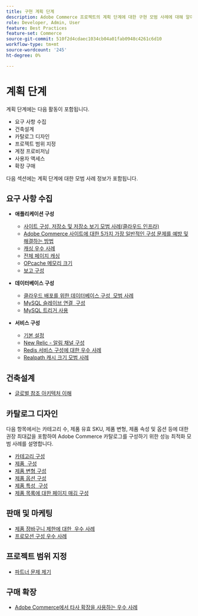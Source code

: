 ```yaml
---
title: 구현 계획 단계
description: Adobe Commerce 프로젝트의 계획 단계에 대한 구현 모범 사례에 대해 알아봅니다.
role: Developer, Admin, User
feature: Best Practices
feature-set: Commerce
source-git-commit: 510f2d4cdaec1034cb04a01fab0948c4261c6d10
workflow-type: tm+mt
source-wordcount: '245'
ht-degree: 0%

---
```



# 계획 단계

계획 단계에는 다음 활동이 포함됩니다.

- 요구 사항 수집
- 건축설계
- 카탈로그 디자인
- 프로젝트 범위 지정
- 계정 프로비저닝
- 사용자 액세스
- 확장 구매

다음 섹션에는 계획 단계에 대한 모범 사례 정보가 포함됩니다.

## 요구 사항 수집

- **애플리케이션 구성**
   - [사이트 구성, 저장소 및 저장소 보기 모범 사례(클라우드 인프라)](sites-stores-store-views.md)
   - [Adobe Commerce 사이트에 대한 5가지 가장 일반적인 구성 문제를 예방 및 해결하는 방법](https://business.adobe.com/blog/how-to/usual-suspects-five-configuration-fixes-maximize-your-peak-sales)
   - [캐싱 우수 사례](https://docs.magento.com/user-guide/system/cache-management.html#best-practices-for-caching)
   - [전체 페이지 캐싱](https://developer.adobe.com/commerce/php/development/cache/page/public-content/)
   - [OPcache 메모리 크기](opcache-memory-size.md)
   - [보고 구성](reporting-configuration.md)

- **데이터베이스 구성**
   - [클라우드 배포를 위한 데이터베이스 구성 &#x200B; 모범 사례](database-on-cloud.md)
   - [MySQL 슬레이브 연결 &#x200B; 구성](configure-mysql-slave-connection-on-cloud.md)
   - [MySQL 트리거 사용](mysql-triggers-usage.md)

- **서비스 구성**
   - [기본 설정](https://devdocs.magento.com/cloud/cdn/configure-fastly.html)
   - [New Relic - 알림 채널 구성](https://devdocs.magento.com/cloud/project/new-relic.html#configure-notification-channels)
   - [Redis 서비스 구성에 대한 &#x200B; 우수 사례](redis-service-configuration.md)
   - [Realpath 캐시 크기 모범 사례](realpath-cache-size.md)

## **건축설계**

<!--Asset not yet integrated
- [GRA Architecture examples](https://wiki.corp.adobe.com/x/kD4ykw)
-->
- [글로벌 참조 아키텍처 이해](../../../implementation-playbook/architecture/global-reference.md)

## **카탈로그 디자인**

다음 항목에서는 카테고리 수, 제품 유효 SKU, 제품 변형, 제품 속성 및 옵션 등에 대한 권장 최대값을 포함하여 Adobe Commerce 카탈로그를 구성하기 위한 성능 최적화 모범 사례를 설명합니다.

- [카테고리 구성](category-limits.md)
- [제품 &#x200B; 구성](product-sku-limits.md)
- [제품 변형 구성](product-variations.md)
- [제품 옵션 구성](product-options.md)
- [제품 특성 &#x200B; 구성](product-attributes-and-options.md)
- [제품 목록에 대한 페이지 매김 구성](product-listing-pagination.md)

## **판매 및 마케팅**

- [제품 장바구니 제한에 대한 &#x200B; 우수 사례](product-cart.md)
- [프로모션 구성 우수 사례](product-cart-promotions.md)

## **프로젝트 범위 지정**

- [파트너 문제 제기](partner-escalation.md)

## **구매 확장**

- [Adobe Commerce에서 타사 확장을 사용하는 &#x200B; 우수 사례](extensions.md)
